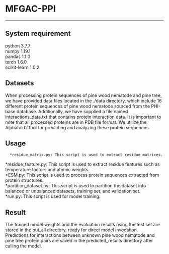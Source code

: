 # MFGAC-PPI
****
## System requirement
  python 3.7.7  
  numpy 1.19.1  
  pandas 1.1.0  
  torch 1.6.0  
  scikit-learn 1.0.2  
## Datasets
When processing protein sequences of pine wood nematode and pine tree, we have provided data files located in the ./data directory, which include 16 different protein sequences of pine wood nematode sourced from the PHI-base database. Additionally, we have supplied a file named interactions_data.txt that contains protein interaction data. It is important to note that all processed proteins are in PDB file format. We utilize the Alphafold2 tool for predicting and analyzing these protein sequences.
## Usage
      *residue_matrix.py: This script is used to extract residue matrices.  
  *residue_feature.py: This script is used to extract residue features such as temperature factors and atomic weights.  
  *ESM.py: This script is used to process protein sequences extracted from protein structures.  
  *partition_dataset.py: This script is used to partition the dataset into balanced or unbalanced datasets, training set, and validation set.  
  *run.py: This script is used for model training.  
## Result
The trained model weights and the evaluation results using the test set are stored in the out_all directory, ready for direct model invocation.  
Predictions for interactions between unknown pine wood nematode and pine tree protein pairs are saved in the predicted_results directory after calling the model.
